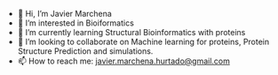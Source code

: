 - 👋 Hi, I’m Javier Marchena
- 👀 I’m interested in Bioiformatics
- 🌱 I’m currently learning Structural Bioinformatics with proteins
- 💞️ I’m looking to collaborate on Machine learning for proteins, Protein Structure Prediction and simulations. 
- 📫 How to reach me: javier.marchena.hurtado@gmail.com

<!---
bqn767/bqn767 is a ✨ special ✨ repository because its `README.md` (this file) appears on your GitHub profile.
You can click the Preview link to take a look at your changes.
--->
